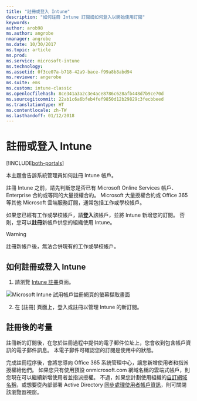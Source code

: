 ```yaml
---
title: "註冊或登入 Intune"
description: "如何註冊 Intune 訂閱或如何登入以開始使用訂閱"
keywords: 
author: arob98
ms.author: angrobe
nmanager: angrobe
ms.date: 10/30/2017
ms.topic: article
ms.prod: 
ms.service: microsoft-intune
ms.technology: 
ms.assetid: 0f3ce07a-b718-42a9-bace-f99a8b8abd94
ms.reviewer: angerobe
ms.suite: ems
ms.custom: intune-classic
ms.openlocfilehash: 8ce341a3a2c3e4ace8786c628afb448d7b9ce70d
ms.sourcegitcommit: 22ab1c6a6bfeb4fef9850d12b29829c3fecbbeed
ms.translationtype: HT
ms.contentlocale: zh-TW
ms.lasthandoff: 01/12/2018
---
```

# <a name="sign-up-or-sign-in-to-intune"></a>註冊或登入 Intune

[!INCLUDE[both-portals](./includes/note-for-both-portals.md)]

本主題會告訴系統管理員如何註冊 Intune 帳戶。

註冊 Intune 之前，請先判斷您是否已有 Microsoft Online Services 帳戶、Enterprise 合約或等同的大量授權合約。 Microsoft 大量授權合約或 Office 365 等其他 Microsoft 雲端服務訂閱，通常包括工作或學校帳戶。

如果您已經有工作或學校帳戶，請**登入**該帳戶，並將 Intune 新增您的訂閱。 否則，您可以**註冊**新帳戶供您的組織使用 Intune。

>[!WARNING]
>註冊新帳戶後，無法合併現有的工作或學校帳戶。

## <a name="how-to-sign-up-or-sign-in-to-intune"></a>如何註冊或登入 Intune

1.  請瀏覽 [Intune 註冊](https://portal.office.com/Signup/Signup.aspx?OfferId=40BE278A-DFD1-470a-9EF7-9F2596EA7FF9&dl=INTUNE_A&ali=1#0%20)頁面。

  ![Microsoft Intune 試用帳戶註冊網頁的螢幕擷取畫面](./media/account-sign-up-site.png)

2.  在 [註冊] 頁面上，登入或註冊以管理 Intune 的新訂閱。

## <a name="post-sign-up-considerations"></a>註冊後的考量
註冊新的訂閱後，在您於註冊過程中提供的電子郵件位址上，您會收到包含帳戶資訊的電子郵件訊息。 本電子郵件可確認您的訂閱是使用中的狀態。

完成註冊程序後，會將您導向 Office 365 系統管理中心，讓您新增使用者和指派授權給他們。 如果您只有使用預設 onmicrosoft.com 網域名稱的雲端式帳戶，則您現在可以繼續新增使用者並指派授權。 不過，如果您計劃使用組織的[自訂網域名稱](custom-domain-name-configure.md)，或想要從內部部署 Active Directory [同步處理使用者帳戶資訊](users-add.md#sync-active-directory-and-add-users-to-intune)，則可關閉該瀏覽器視窗。
